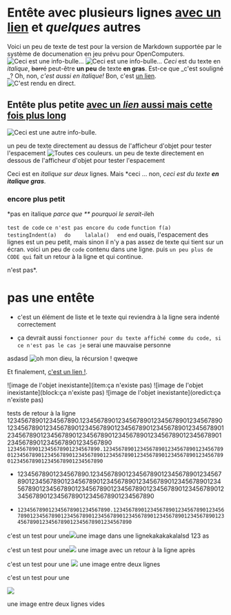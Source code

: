 # Entête avec plusieurs lignes  [avec un lien](redirect1.md) et *quelques* autres

Voici un peu de texte de test pour la version de Markdown supportée par le système de documenation en jeu prévu pour OpenComputers.
![Ceci est une info-bulle...](opencomputers:textures/gui/printer_ink.png)
![Ceci est une info-bulle...](opencomputers:/textures/gui/printer_material.png)
*Ceci* est du texte en *italique*, ~~barré~~ peut-être **un peu** de texte **en gras**. Est-ce que _c'est souligné _? Oh, non, _c'est aussi en italique!_ Bon, c'est [un lien](../index.md).
![C'est rendu en direct.](oredict:oc:assembler)
## Entête plus petite [avec un *lien* aussi mais cette __fois__ plus long](../block/adapter.md)

![Ceci est une autre info-bulle.](item:OpenComputers:item@23)

un peu de texte directement au dessus de l'afficheur d'objet pour tester l'espacement
![Toutes ces couleurs.](oredict:craftingPiston)
un peu de texte directement en dessous de l'afficheur d'objet pour tester l'espacement

Ceci est en *italique
sur deux* lignes. Mais *ceci ... non, *ceci est du* *texte* **_en italique gras_**.

### encore plus petit

*pas en italique *parce que ** pourquoi le serait-il*eh

`test de code`
`ce n'est pas encore du code`
`function f(a)`
`  testingIndent(a)`
`  do`
`    lalala()`
`  end`
`end`
ouais, l'espacement des lignes est un peu petit, mais sinon il n'y a pas assez de texte qui tient sur un écran.
voici un peu de `code` contenu dans une ligne. puis `un peu plus de CODE qui` fait un retour à la ligne et qui continue.

n'est pas*.

   # pas une entête

* c'est un élément de liste et le texte qui reviendra à la ligne sera indenté correctement
- ça devrait aussi `fonctionner pour du texte affiché comme du code, si ce n'est pas le cas je` serai une mauvaise personne

asdasd ![oh mon dieu, la récursion !](img/example.png) qweqwe

Et finalement, [c'est un lien !](https://avatars1.githubusercontent.com/u/514903).

![image de l'objet inexistante](item:ça n'existe pas)
![image de l'objet inexistante](block:ça n'existe pas)
![image de l'objet inexistante](oredict:ça n'existe pas)

tests de retour à la ligne
12345678901234567890.1234567890123456789012345678901234567890123456789012345678901234567890123456789012345678901234567890123456789012345678901234567890123456789012345678901234567890123456789012345678901234567890
`123456789012345678901234567890.12345678901234567890123456789012345678901234567890123456789012345678901234567890123456789012345678901234567890123456789012345678901234567890`

* 12345678901234567890.1234567890123456789012345678901234567890123456789012345678901234567890123456789012345678901234567890123456789012345678901234567890123456789012345678901234567890123456789012345678901234567890
- `123456789012345678901234567890.12345678901234567890123456789012345678901234567890123456789012345678901234567890123456789012345678901234567890123456789012345678901234567890`

c'est un test pour une![](oredict:oc:cpu1)une image dans une lignekakakakalalsd 123 as

c'est un test pour une![](oredict:oc:cpu1)
une image avec un retour à la ligne après

c'est un test pour une
![](oredict:oc:cpu1)
une image entre deux lignes

c'est un test pour une

![](oredict:oc:cpu1)

une image entre deux lignes vides
